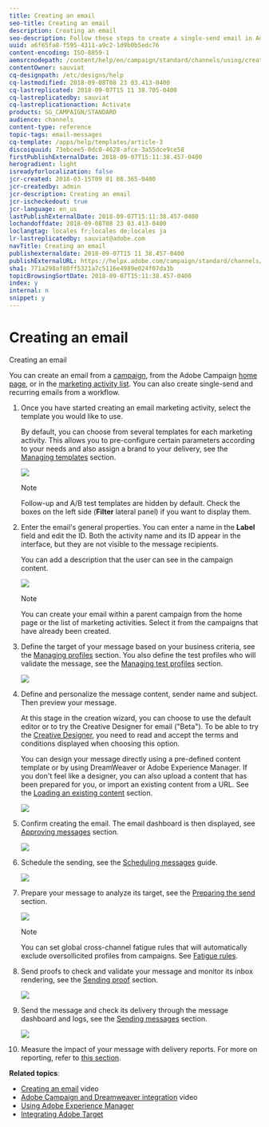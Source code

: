 ```yaml
---
title: Creating an email
seo-title: Creating an email
description: Creating an email
seo-description: Follow these steps to create a single-send email in Adobe Campaign.
uuid: a6f65fa8-f595-4311-a9c2-1d9b0b5edc76
content-encoding: ISO-8859-1
aemsrcnodepath: /content/help/en/campaign/standard/channels/using/creating-an-email
contentOwner: sauviat
cq-designpath: /etc/designs/help
cq-lastmodified: 2018-09-08T08 23 03.413-0400
cq-lastreplicated: 2018-09-07T15 11 38.705-0400
cq-lastreplicatedby: sauviat
cq-lastreplicationaction: Activate
products: SG_CAMPAIGN/STANDARD
audience: channels
content-type: reference
topic-tags: email-messages
cq-template: /apps/help/templates/article-3
discoiquuid: 73ebcee5-0dc0-4628-afce-3a55dce9ce58
firstPublishExternalDate: 2018-09-07T15:11:38.457-0400
herogradient: light
isreadyforlocalization: false
jcr-created: 2018-03-15T09 01 08.365-0400
jcr-createdby: admin
jcr-description: Creating an email
jcr-ischeckedout: true
jcr-language: en_us
lastPublishExternalDate: 2018-09-07T15:11:38.457-0400
lochandoffdate: 2018-09-08T08 23 03.413-0400
loclangtag: locales fr;locales de;locales ja
lr-lastreplicatedby: sauviat@adobe.com
navTitle: Creating an email
publishexternaldate: 2018-09-07T15 11 38.457-0400
publishExternalURL: https://helpx.adobe.com/campaign/standard/channels/using/creating-an-email.html
sha1: 771a298af80ff5321a7c5116e4989e024f07da3b
topicBrowsingSortDate: 2018-09-07T15:11:38.457-0400
index: y
internal: n
snippet: y
---
```


# Creating an email

Creating an email

You can create an email from a [campaign](../../start/using/marketing-activities.md#creating-a-marketing-activity), from the Adobe Campaign [home page](../../start/using/interface-description.md#home-page), or in the [marketing activity list](../../start/using/programs-and-campaigns.md#creating-a-campaign). You can also create single-send and recurring emails from a workflow.

1. Once you have started creating an email marketing activity, select the template you would like to use.

   By default, you can choose from several templates for each marketing activity. This allows you to pre-configure certain parameters according to your needs and also assign a brand to your delivery, see the [Managing templates](../../start/using/about-templates.md) section. 

   ![](assets/email_creation_1.png)

   >[!NOTE]
   >
   >Follow-up and A/B test templates are hidden by default. Check the boxes on the left side (**Filter** lateral panel) if you want to display them.

1. Enter the email's general properties. You can enter a name in the **Label** field and edit the ID. Both the activity name and its ID appear in the interface, but they are not visible to the message recipients.

   You can add a description that the user can see in the campaign content.

   ![](assets/email_creation_2.png)

   >[!NOTE]
   >
   >You can create your email within a parent campaign from the home page or the list of marketing activities. Select it from the campaigns that have already been created.

1. Define the target of your message based on your business criteria, see the [Managing profiles](../../audiences/using/about-profiles.md) section. You also define the test profiles who will validate the message, see the [Managing test profiles](../../sending/using/managing-test-profiles-and-sending-proofs.md#managing-test-profiles) section.

   ![](assets/email_creation_3.png)

1. Define and personalize the message content, sender name and subject. Then preview your message.

   At this stage in the creation wizard, you can choose to use the default editor or to try the Creative Designer for email ("Beta"). To be able to try the [Creative Designer](../../designing/using/about-email-content-design.md#using-the-creative-designer), you need to read and accept the terms and conditions displayed when choosing this option.

   You can design your message directly using a pre-defined content template or by using DreamWeaver or Adobe Experience Manager. If you don't feel like a designer, you can also upload a content that has been prepared for you, or import an existing content from a URL. See the [Loading an existing content](../../designing/using/selecting-an-existing-content.md) section.

   ![](assets/email_creation_4.png)

1. Confirm creating the email. The email dashboard is then displayed, see [Approving messages](../../sending/using/preparing-the-send.md) section.

   ![](assets/delivery_dashboard_2.png)

1. Schedule the sending, see the [Scheduling messages](../../sending/using/about-scheduling-messages.md) guide.

   ![](assets/delivery_planning.png)

1. Prepare your message to analyze its target, see the [Preparing the send](../../sending/using/confirming-the-send.md) section.

   ![](assets/preparing_delivery_2.png)

   >[!NOTE]
   >
   >You can set global cross-channel fatigue rules that will automatically exclude oversollicited profiles from campaigns. See [Fatigue rules](../../administration/using/fatigue-rules.md).

1. Send proofs to check and validate your message and monitor its inbox rendering, see the [Sending proof](../../sending/using/managing-test-profiles-and-sending-proofs.md#sending-proofs) section.

   ![](assets/bat_select.png)

1. Send the message and check its delivery through the message dashboard and logs, see the [Sending messages](../../sending/using/confirming-the-send.md) section.

   ![](assets/confirm_delivery.png)

1. Measure the impact of your message with delivery reports. For more on reporting, refer to [this section](../../reporting/using/about-dynamic-reports.md).

**Related topics**:

* [Creating an email](https://docs.campaign.adobe.com/doc/standard/en/Videos/email_creation.mp4) video
* [Adobe Campaign and Dreamweaver integration](https://docs.campaign.adobe.com/doc/standard/en/Videos/ACS_Dreamweaver.mp4) video
* [Using Adobe Experience Manager](../../integrating/using/integrating-with-experience-manager.md)
* [Integrating Adobe Target](../../integrating/using/configuring-the-campaign-target-integration.md)

